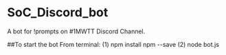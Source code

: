 # SoC_Discord_bot
A bot for !prompts on #1MWTT Discord Channel.

##To start the bot
From terminal:
(1) npm install npm --save
(2) node bot.js
